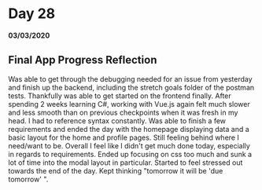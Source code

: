 # Day 28
__03/03/2020__

## Final App Progress Reflection 
Was able to get through the debugging needed for an issue from yesterday and finish up the backend, including the stretch goals folder of the postman tests. Thankfully was able to get started on the frontend finally. After spending 2 weeks learning C#, working with Vue.js again felt much slower and less smooth than on previous checkpoints when it was fresh in my head. I had to reference syntax constantly. Was able to finish a few requirements and ended the day with the homepage displaying data and a basic layout for the home and profile pages. Still feeling behind where I need/want to be. Overall I feel like I didn't get much done today, especially in regards to requirements. Ended up focusing on css too much and sunk a lot of time into the modal layout in particular. Started to feel stressed out towards the end of the day. Kept thinking "tomorrow it will be 'due tomorrow' ".
